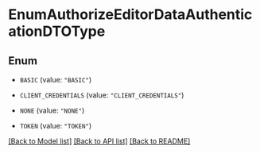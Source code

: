 # EnumAuthorizeEditorDataAuthenticationDTOType

## Enum


* `BASIC` (value: `"BASIC"`)

* `CLIENT_CREDENTIALS` (value: `"CLIENT_CREDENTIALS"`)

* `NONE` (value: `"NONE"`)

* `TOKEN` (value: `"TOKEN"`)


[[Back to Model list]](../README.md#documentation-for-models) [[Back to API list]](../README.md#documentation-for-api-endpoints) [[Back to README]](../README.md)


